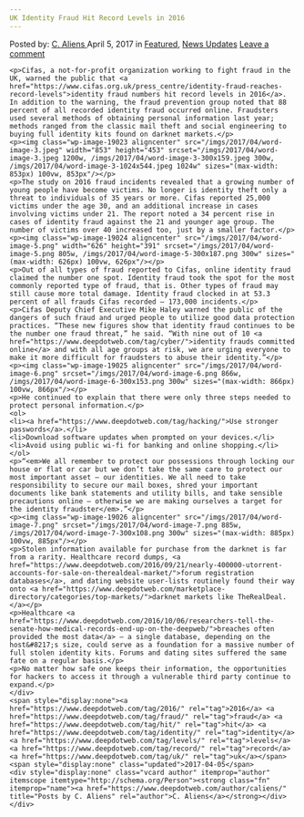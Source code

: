 ```yaml
---
UK Identity Fraud Hit Record Levels in 2016
---
```

<article class="post-listing post-19010 post type-post status-publish format-standard has-post-thumbnail hentry  tag-3336 tag-fraud tag-hit tag-identity tag-levels tag-record tag-uk">
    <div class="post-inner">
        <span>Posted by: <a href="https://www.deepdotweb.com/author/caliens/" title="">C. Aliens </a></span>
    <span>April 5, 2017</span>
    <span>in <a href="https://www.deepdotweb.com/category/deepdot-news/" rel="category tag">Featured</a>, <a href="https://www.deepdotweb.com/category/news-updates/" rel="category tag">News Updates</a></span>
    <span><a href="https://www.deepdotweb.com/2017/04/05/uk-identity-fraud-hit-record-levels-2016/#respond">Leave a comment</a></span>
    </p>
    <div class="clear"></div>
    
    <p>Cifas, a not-for-profit organization working to fight fraud in the UK, warned the public that <a href="https://www.cifas.org.uk/press_centre/identity-fraud-reaches-record-levels">identity fraud numbers hit record levels in 2016</a>. In addition to the warning, the fraud prevention group noted that 88 percent of all recorded identity fraud occurred online. Fraudsters used several methods of obtaining personal information last year; methods ranged from the classic mail theft and social engineering​ to buying full identity kits found on darknet markets.</p>
    <p><img class="wp-image-19023 aligncenter" src="/imgs/2017/04/word-image-3.jpeg" width="853" height="453" srcset="/imgs/2017/04/word-image-3.jpeg 1200w, /imgs/2017/04/word-image-3-300x159.jpeg 300w, /imgs/2017/04/word-image-3-1024x544.jpeg 1024w" sizes="(max-width: 853px) 100vw, 853px"/></p>
    <p>The study on 2016 fraud incidents revealed that a growing number of young people have become victims. No longer is identity theft only a threat to individuals of 35 years or more. Cifas reported 25,000 victims under the age 30, and an additional increase in cases involving victims under 21. The report noted a 34 percent rise in cases of identity fraud against the 21 and younger age group. The number of victims over 40 increased too, just by a smaller factor.</p>
    <p><img class="wp-image-19024 aligncenter" src="/imgs/2017/04/word-image-5.png" width="626" height="391" srcset="/imgs/2017/04/word-image-5.png 805w, /imgs/2017/04/word-image-5-300x187.png 300w" sizes="(max-width: 626px) 100vw, 626px"/></p>
    <p>Out of all types of fraud reported to Cifas, online identity fraud claimed the number one spot. Identity fraud took the spot for the most commonly reported type of fraud, that is. Other types of fraud may still cause more total damage. Identity fraud clocked in at 53.3 percent of all frauds Cifas recorded – 173,000 incidents.</p>
    <p>Cifas Deputy Chief Executive Mike Haley warned the public of the dangers of such fraud and urged people to utilize good data protection practices. “These new figures show that identity fraud continues to be the number one fraud threat,” he said. “With nine out of 10 <a href="https://www.deepdotweb.com/tag/cyber/">identity frauds committed online</a> and with all age groups at risk, we are urging everyone to make it more difficult for fraudsters to abuse their identity.”</p>
    <p><img class="wp-image-19025 aligncenter" src="/imgs/2017/04/word-image-6.png" srcset="/imgs/2017/04/word-image-6.png 866w, /imgs/2017/04/word-image-6-300x153.png 300w" sizes="(max-width: 866px) 100vw, 866px"/></p>
    <p>He continued to explain that there were only three steps needed to protect personal information.</p>
    <ol>
    <li><a href="https://www.deepdotweb.com/tag/hacking/">Use stronger passwords</a>.</li>
    <li>Download software updates when prompted on your devices.</li>
    <li>Avoid using public wi-fi for banking and online shopping.</li>
    </ol>
    <p>“<em>We all remember to protect our possessions through locking our house or flat or car but we don’t take the same care to protect our most important asset – our identities. We all need to take responsibility to secure our mail boxes, shred your important documents like bank statements and utility bills, and take sensible precautions online – otherwise we are making ourselves a target for the identity fraudster</em>.”</p>
    <p><img class="wp-image-19026 aligncenter" src="/imgs/2017/04/word-image-7.png" srcset="/imgs/2017/04/word-image-7.png 885w, /imgs/2017/04/word-image-7-300x108.png 300w" sizes="(max-width: 885px) 100vw, 885px"/></p>
    <p>Stolen information available for purchase from the darknet is far from a rarity. Healthcare record dumps, <a href="https://www.deepdotweb.com/2016/09/21/nearly-400000-utorrent-accounts-for-sale-on-therealdeal-market/">forum registration databases</a>, and dating website user-lists routinely found their way onto <a href="https://www.deepdotweb.com/marketplace-directory/categories/top-markets/">darknet markets like TheRealDeal.</a></p>
    <p>Healthcare <a href="https://www.deepdotweb.com/2016/10/06/researchers-tell-the-senate-how-medical-records-end-up-on-the-deepweb/">breaches often provided the most data</a> – a single database, depending on the host&#8217;s size, could serve as a foundation for a massive number of full stolen identity kits. Forums and dating sites suffered the same fate on a regular basis.</p>
    <p>No matter how safe one keeps their information, the opportunities for hackers to access it through a vulnerable third party continue to expand.</p>
    </div>
    <span style="display:none"><a href="https://www.deepdotweb.com/tag/2016/" rel="tag">2016</a> <a href="https://www.deepdotweb.com/tag/fraud/" rel="tag">fraud</a> <a href="https://www.deepdotweb.com/tag/hit/" rel="tag">hit</a> <a href="https://www.deepdotweb.com/tag/identity/" rel="tag">identity</a> <a href="https://www.deepdotweb.com/tag/levels/" rel="tag">levels</a> <a href="https://www.deepdotweb.com/tag/record/" rel="tag">record</a> <a href="https://www.deepdotweb.com/tag/uk/" rel="tag">uk</a></span> <span style="display:none" class="updated">2017-04-05</span>
    <div style="display:none" class="vcard author" itemprop="author" itemscope itemtype="http://schema.org/Person"><strong class="fn" itemprop="name"><a href="https://www.deepdotweb.com/author/caliens/" title="Posts by C. Aliens" rel="author">C. Aliens</a></strong></div>
    </div>
</article>

